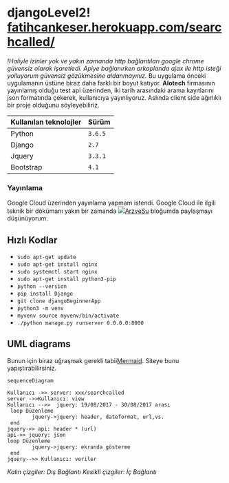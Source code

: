 # djangoLevel2! [fatihcankeser.herokuapp.com/searchcalled/](https://fatihcankeser.herokuapp.com/searchcalled/)
_!Haliyle izinler yok ve yakın zamanda http bağlantıları google chrome güvensiz olarak işaretledi. Apiye bağlanırken arkaplanda ajax ile http isteği yolluyorum güvensiz gözükmesine aldanmayınız._
Bu uygulama önceki uygulamanın üstüne biraz daha farklı bir boyut katıyor.
**Alotech** firmasının yayınlamış olduğu test api üzerinden, iki tarih arasındaki arama kayıtlarını json formatında çekerek, kullanıcıya yayınlıyoruz. Aslında client side ağırlıklı bir proje olduğunu söyleyebiliriz.
                    

                    
Kullanılan teknolojler  | Sürüm
------------- | -------------
Python  | `3.6.5`
Django  | `2.7`
Jquery  | `3.3.1` 
Bootstrap  | `4.1`        

### Yayınlama 
Google Cloud üzerinden yayınlama yapmam istendi. Google Cloud ile ilgili teknik bir dökümanı yakın bir zamanda 
[![](http://arzvesu.blogspot.com/favicon.ico)ArzveSu](https://arzvesu.blogspot.com) bloğumda paylaşmayı düşünüyorum.
 


## Hızlı Kodlar
- `sudo apt-get update` 
- `sudo apt-get install nginx` 
- `sudo systemctl start nginx` 
- `sudo apt-get install python3-pip` 
- `python --version` 
- `pip install Django` 
- `git clone djangoBeginnerApp`   
- `python3 -m venv`
- `myvenv source myvenv/bin/activate`
- `./python manage.py runserver 0.0.0.0:8000`



## UML diagrams

Bunun için biraz uğraşmak gerekli tabii[Mermaid](https://mermaidjs.github.io/). Siteye bunu yapıştırabilirsiniz.

```mermaid
sequenceDiagram

Kullanıcı ->> server: xxx/searchcalled
server ->>Kullanıcı: view
Kullanıcı -->>  jquery: 19/08/2017 - 30/08/2017 arası
 loop Düzenleme
        jquery->jquery: header, dateformat, url,vs.
 end
jquery->> api: header * (url)
api->> jquery: json
loop Düzenleme
        jquery->jquery: ekranda gösterme
 end
jquery-->> Kullanıcı: veriler
```
_Kalın çizgiler: Dış Bağlantı_
_Kesikli çizgiler: İç Bağlantı_


